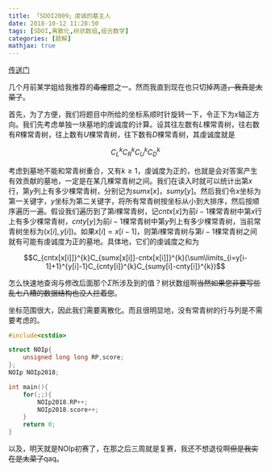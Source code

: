 ```yaml
---
title: 「SDOI2009」虔诚的墓主人
date: 2018-10-12 11:28:50
tags: [SDOI,离散化,树状数组,组合数学]
categories: [题解]
mathjax: true
---
```

[传送门](https://www.luogu.org/problemnew/show/P2154)

<!-- more -->

几个月前某学姐给我推荐的~~毒瘤~~题之一。然而我直到现在也只切掉两道~~，我真是太菜了~~。

首先，为了方便，我们将题目中所给的坐标系顺时针旋转一下，令正下为$x$轴正方向。我们先考虑单独一块墓地的虔诚度的计算。设其往左数有$L$棵常青树，往右数有$R$棵常青树，往上数有$U$棵常青树，往下数有$D$棵常青树，其虔诚度就是

$$C_{L}^{k}C_{R}^{k}C_{U}^{k}C_{D}^{k}$$

考虑到墓地不能和常青树重合，又有$k\geqslant 1$，虔诚度为正的，也就是会对答案产生有效贡献的墓地，一定是在某几棵常青树之间。我们在读入时就可以统计出第$x$行，第$y$列上有多少棵常青树，分别记为$sumx[x]$，$sumy[y]$。然后我们令$x$坐标为第一关键字，$y$坐标为第二关键字，将所有常青树按坐标从小到大排序，然后按顺序遍历一遍。假设我们遍历到了第$i$棵常青树，记$cntx[x]$为前$i-1$棵常青树中第$x$行上有多少棵常青树，$cnty[y]$为前$i-1$棵常青树中第$y$列上有多少棵常青树，当前常青树坐标为$(x[i],y[i])$。如果$x[i]=x[i-1]$，则第$i$棵常青树与第$i-1$棵常青树之间就有可能有虔诚度为正的墓地。具体地，它们的虔诚度之和为

$$C_{cntx[x[i]]}^{k}C_{sumx[x[i]]-cntx[x[i]]}^{k}(\sum\limits_{i=y[i-1]+1}^{y[i]-1}C_{cnty[i]}^{k}C_{sumy[i]-cnty[i]}^{k})$$

怎么快速地查询与修改后面那个$\Sigma$所涉及到的值？树状数组啊~~当然如果您非要写些乱七八糟的数据结构也没人拦着您~~。

坐标范围很大，因此我们需要离散化。而且很明显地，没有常青树的行与列是不需要考虑的。

```cpp
#include<cstdio>

struct NOIp{
    unsigned long long RP,score;
};
NOIp NOIp2018;

int main(){
    for(;;){
        NOIp2018.RP++;
        NOIp2018.score++;
    }
    return 0;
}
```

以及，明天就是NOIp初赛了，在那之后三周就是复赛，我还不想退役啊~~但是我实在是太菜了~~qaq。